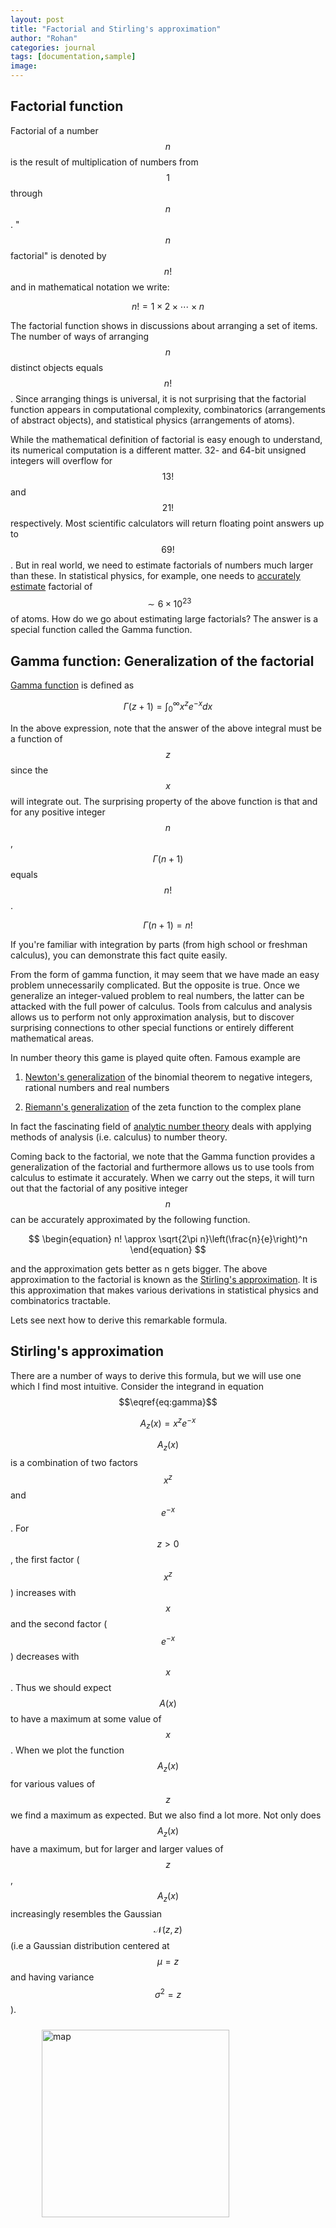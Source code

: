 ```yaml
---
layout: post
title: "Factorial and Stirling's approximation"
author: "Rohan"
categories: journal
tags: [documentation,sample]
image:
---
```


## Factorial function

Factorial of a number $$n$$ is the result of multiplication of numbers from $$1$$ through $$n$$. "$$n$$ factorial" is
 denoted by $$n!$$ and in mathematical notation we write:

$$
\begin{equation}
n! = 1 \times 2 \times \cdots \times n
\end{equation}
$$

The factorial function shows in discussions about arranging a set of items. The number of ways of arranging $$n$$
distinct objects equals $$n!$$. Since arranging things is universal, it is not surprising
that the factorial function appears in computational complexity, combinatorics (arrangements of abstract objects), and
statistical physics (arrangements of atoms).

While the mathematical definition of factorial is easy enough to understand, its numerical computation is a different
matter. 32- and 64-bit unsigned integers will overflow for $$13!$$ and $$21!$$ respectively. Most scientific
calculators will return floating point answers up to $$69!$$. But in real world, we need to estimate
factorials of numbers much larger than these. In statistical physics, for example, one needs to [accurately estimate](https://en.wikipedia.org/wiki/Fermi%E2%80%93Dirac_statistics#Microcanonical_ensemble)
factorial of $$\sim 6\times 10^{23}$$ of atoms. How do we go about estimating large factorials? The answer is a special
function called the Gamma function.

## Gamma function: Generalization of the factorial

[Gamma function](https://en.wikipedia.org/wiki/Gamma_function) is defined as

$$
\begin{equation}
\Gamma(z + 1) = \int_0^\infty x^z e^{-x}dx
\label{eq:gamma}
\end{equation}
$$

In the above expression, note that the answer of the above integral must be a function of $$z$$ since the $$x$$ will
integrate out. The surprising property of the above function is that and for any positive integer $$n$$,
$$\Gamma(n + 1)$$ equals $$n!$$.

$$
\begin{equation}
\Gamma(n + 1) = n!
\end{equation}
$$

If you're familiar with integration by parts (from high school or freshman calculus),
you can demonstrate this fact quite easily.

From the form of gamma function, it may seem that we have made an easy problem unnecessarily complicated. But the
opposite is true. Once we generalize an integer-valued problem to real numbers, the latter can be attacked with the
full power of calculus. Tools from calculus and analysis allows us to perform not only approximation analysis, but to
discover surprising connections to other special functions or entirely different mathematical areas.

In number theory this game is played quite often. Famous example are

 1. [Newton's generalization](https://en.wikipedia.org/wiki/Binomial_theorem#Newton's_generalized_binomial_theorem) of
 the binomial theorem to negative integers, rational numbers and real numbers

 2. [Riemann's generalization](https://en.wikipedia.org/wiki/Riemann_zeta_function) of the zeta function to
 the complex plane

In fact the fascinating field of
[analytic number theory](https://en.wikipedia.org/wiki/Analytic_number_theory)
deals with applying methods of analysis (i.e. calculus) to number theory.

Coming back to the factorial, we note that the Gamma function provides a generalization of the factorial and
furthermore allows us to use tools from calculus to estimate it accurately. When we carry out the steps, it will turn
out that the factorial of any positive integer $$n$$ can be accurately approximated by the following function.

$$
\begin{equation}
n! \approx \sqrt{2\pi n}\left(\frac{n}{e}\right)^n
\end{equation}
$$

and the approximation gets better as n gets bigger. The above approximation to the factorial is known as
the [Stirling's approximation](https://en.wikipedia.org/wiki/Stirling%27s_approximation). It is this approximation
that makes various derivations in statistical physics and combinatorics tractable.

Lets see next how to derive this remarkable formula.

## Stirling's approximation

There are a number of ways to derive this formula, but we will use one which I find most intuitive. Consider the
integrand in equation $$\eqref{eq:gamma}$$

$$
\begin{equation}
A_z(x) = x^z e^{-x}
\end{equation}
$$

$$A_z(x)$$ is a combination of two factors $$x^z$$ and $$e^{-x}$$. For $$z > 0$$, the first factor ($$x^z$$) increases
with $$x$$ and the second factor ($$e^{-x}$$) decreases with $$x$$. Thus we should expect $$A(x)$$ to have a maximum
at some value of $$x$$. When we plot the function $$A_z(x)$$ for various values of $$z$$ we find a maximum as
expected. But we also find a lot more. Not  only does $$A_z(x)$$ have a maximum, but for larger and larger values of
$$z$$, $$A_z(x)$$ increasingly resembles the Gaussian $$\mathcal{N}(z, z)$$ (i.e a Gaussian distribution centered at
$$\mu=z$$ and having variance $$\sigma^2=z$$).

<figure>
    <img src="{{site.url}}/assets/img/gamma_evolution.png" alt='map' style='margin: 10px;' height="300"/>
    <figcaption></figcaption>
</figure>



